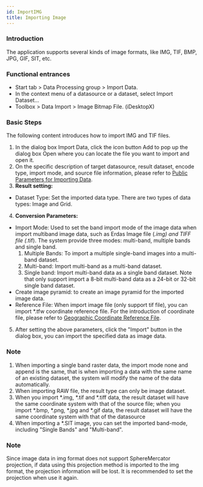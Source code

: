 ```yaml
---
id: ImportIMG
title: Importing Image
---
```

### Introduction

The application supports several kinds of image formats, like IMG, TIF, BMP, JPG, GIF, SIT, etc.

### Functional entrances

* Start tab > Data Processing group > Import Data.
* In the context menu of a datasource or a dataset, select Import Dataset...
* Toolbox > Data Import > Image Bitmap File. (iDesktopX)

### Basic Steps

The following content introduces how to import IMG and TIF files.

1. In the dialog box Import Data, click the icon button Add to pop up the dialog box Open where you can locate the file you want to import and open it. 
2. On the specific description of target datasource, result dataset, encode type, import mode, and source file information, please refer to [Public Parameters for Importing Data](ParameterSettingDia).
3. **Result setting:**
* Dataset Type: Set the imported data type. There are two types of data types: Image and Grid.
4. **Conversion Parameters:**
* Import Mode: Used to set the band import mode of the image data when import multiband image data, such as Erdas Image file (*.img) and TIFF file (*.tif). The system provide three modes: multi-band, multiple bands and single band. 
  1. Multiple Bands: To import a multiple single-band images into a multi-band dataset.
  2. Multi-band: Import multi-band as a multi-band dataset.
  3. Single band: Import multi-band data as a single band dataset. Note that only support import a 8-bit multi-band data as a 24-bit or 32-bit single band dataset.
* Create image pyramid: to create an image pyramid for the imported image data.
* Reference File: When import image file (only support tif file), you can import *.tfw coordinate reference file. For the introduction of coordinate file, please refer to [Geographic Coordinate Reference File](ImageReferFiles).
5. After setting the above parameters, click the "Import" button in the dialog box, you can import the specified data as image data.

### Note

1. When importing a single band raster data, the import mode none and append is the same, that is when importing a data with the same name of an existing dataset, the system will modify the name of the data automatically.
2. When importing RAW file, the result type can only be image dataset.
3. When you import *.img, *.tif and *.tiff data, the result dataset will have the same coordinate system with that of the source file; when you import *.bmp, *.png, *.jpg and *.gif data, the result dataset will have the same coordinate system with that of the datasource
4. When importing a *.SIT image, you can set the imported band-mode, including "Single Bands" and "Multi-band".

### Note

Since image data in img format does not support SphereMercator projection, if data using this projection method is imported to the img format, the projection information will be lost. It is recommended to set the projection when use it again.

